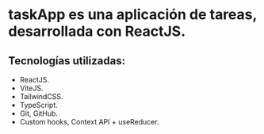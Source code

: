 # taskApp es una aplicación de tareas, desarrollada con ReactJS.

## Tecnologías utilizadas:
- ReactJS.
- ViteJS.
- TailwindCSS.
- TypeScript.
- Git, GitHub.
- Custom hooks, Context API + useReducer.